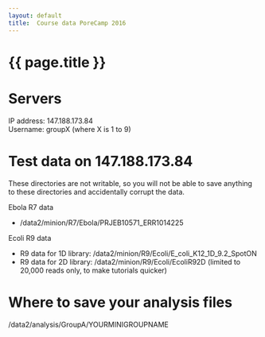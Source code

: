 ```yaml
---
layout: default
title:  Course data PoreCamp 2016
---
```


# {{ page.title }}

# Servers

IP address: 147.188.173.84  
Username: groupX (where X is 1 to 9)

# Test data on 147.188.173.84

These directories are not writable, so you will not be able to save anything to these directories and accidentally corrupt the data.

Ebola R7 data
- /data2/minion/R7/Ebola/PRJEB10571_ERR1014225  

Ecoli R9 data
- R9 data for 1D library: /data2/minion/R9/Ecoli/E_coli_K12_1D_9.2_SpotON
- R9 data for 2D library: /data2/minion/R9/Ecoli/EcoliR92D (limited to 20,000 reads only, to make tutorials quicker)

# Where to save your analysis files

/data2/analysis/GroupA/YOURMINIGROUPNAME

